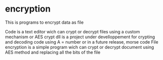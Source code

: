 # encryption
This is programs to encrypt data as file


Code is a text editor wich can crypt or decrypt files using a custom mechanism or AES
crypt dll is a project under develloppement for crypting and decoding code using A = number or in a future release, morse code
File encryption is a simple program wich can crypt or decrypt document using AES method and replacing all the bits of the file
